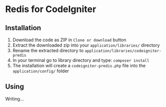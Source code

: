 # Redis for CodeIgniter

## Installation
1) Download the code as ZIP in `Clone or download` button
2) Extract the downloaded zip into your `application/libraries/` directory
3) Rename the extracted directory to `application/libraries/codeigniter-predis`
4) In your terminal go to library directory and type: `composer install`
5) The installation will create a `codeigniter-predis.php` file into the `application/config/` folder

## Using
Writing...  


